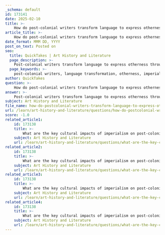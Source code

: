```yaml
---
_schema: default
id: 173141
date: 2025-02-10
title: >-
    How do post-colonial writers transform language to express otherness?
article_title: >-
    How do post-colonial writers transform language to express otherness?
date_format: MMM DD, YYYY
post_on_text: Posted on
seo:
  title: QuickTakes | Art History and Literature
  page_description: >-
    Post-colonial writers transform language to express otherness through subversion of imperial language, struggle for cultural empowerment, incorporation of local dialects, and hybrid forms, challenging colonial narratives and asserting their unique identities.
  page_keywords: >-
    post-colonial writers, language transformation, otherness, imperial language, cultural identity, linguistic struggle, empowerment, local dialects, hybridization, creolization, cultural exchange, agency, colonial legacies
author: QuickTakes
question: >-
    How do post-colonial writers transform language to express otherness?
answer: >-
    Post-colonial writers transform language to express otherness through several key strategies that challenge the linguistic and cultural dominance of colonial powers. This transformation is not merely a stylistic choice but a profound act of resistance and reclamation of identity. Here are some of the primary ways in which post-colonial writers achieve this:\n\n### 1. Subversion of Imperial Language\nPost-colonial writers often engage in the subversion of the language inherited from colonial powers. By manipulating the structures and conventions of the imperial language, they create a new linguistic space that reflects their unique cultural identities and experiences. This transformation allows them to challenge the narratives imposed by colonialism and assert their own voices. For instance, Chinua Achebe's use of English incorporates African proverbs and idioms, which enrich the language and provide a distinct cultural context.\n\n### 2. Language as a Site of Struggle\nLanguage becomes a battleground for identity and cultural expression. Post-colonial writers use language to articulate their experiences of dislocation, alienation, and the complexities of belonging in a post-colonial world. This struggle often involves questioning the continued use of colonial languages and exploring the implications of linguistic alienation. By doing so, they highlight the gap between their lived experiences and the descriptive language available to them, thereby expressing their otherness.\n\n### 3. Empowerment through Language\nThe act of transforming language serves as a powerful means of empowerment. By reclaiming and redefining the language of the colonizer, post-colonial writers assert their cultural identity in a globalized context where colonial languages often dominate. This transformation allows them to articulate their unique experiences and challenge dominant narratives, ultimately leading to a richer representation of post-colonial identities.\n\n### 4. Incorporation of Local Dialects and Vernaculars\nMany post-colonial writers incorporate local dialects, idioms, and cultural references into their works. This practice not only challenges the dominance of colonial languages but also reflects the realities of cultural exchange and transformation in post-colonial societies. For example, authors like Ngugi wa Thiong'o advocate for writing in indigenous languages as a means of reclaiming cultural identity and resisting colonial legacies.\n\n### 5. Hybridization and Creolization\nThe emergence of hybrid forms of language, which blend elements of colonial and indigenous languages, is another significant aspect of post-colonial literature. This hybridization reflects the fluidity of identity and the complexities of cultural exchange in post-colonial contexts. It challenges traditional notions of language purity and emphasizes the dynamic nature of cultural identity.\n\n### 6. Interrogation of Imperial Formations\nPost-colonial writers often interrogate the power dynamics inherent in cultural representation. By critiquing the ways in which the 'Other' has been constructed in Western discourse, they seek to reclaim agency and articulate their identities in ways that resist simplification and stereotyping. This critical examination serves to highlight the complexities of identity and the impact of colonial legacies on personal and cultural narratives.\n\nIn summary, the transformation of language by post-colonial writers is a multifaceted process that involves subversion, empowerment, and the incorporation of local cultural elements. Through these strategies, they express their otherness and challenge the dominant narratives imposed by colonialism, ultimately contributing to a richer understanding of post-colonial identities and experiences.
subject: Art History and Literature
file_name: how-do-postcolonial-writers-transform-language-to-express-otherness.md
url: /learn/art-history-and-literature/questions/how-do-postcolonial-writers-transform-language-to-express-otherness
score: -1.0
related_article1:
    id: 173138
    title: >-
        What are the key cultural impacts of imperialism on post-colonial literatures?
    subject: Art History and Literature
    url: /learn/art-history-and-literature/questions/what-are-the-key-cultural-impacts-of-imperialism-on-postcolonial-literatures
related_article2:
    id: 173138
    title: >-
        What are the key cultural impacts of imperialism on post-colonial literatures?
    subject: Art History and Literature
    url: /learn/art-history-and-literature/questions/what-are-the-key-cultural-impacts-of-imperialism-on-postcolonial-literatures
related_article3:
    id: 173138
    title: >-
        What are the key cultural impacts of imperialism on post-colonial literatures?
    subject: Art History and Literature
    url: /learn/art-history-and-literature/questions/what-are-the-key-cultural-impacts-of-imperialism-on-postcolonial-literatures
related_article4:
    id: 173138
    title: >-
        What are the key cultural impacts of imperialism on post-colonial literatures?
    subject: Art History and Literature
    url: /learn/art-history-and-literature/questions/what-are-the-key-cultural-impacts-of-imperialism-on-postcolonial-literatures
---
```


&nbsp;